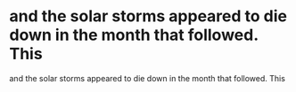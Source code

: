# and the solar storms appeared to die down in the month that followed. This

and the solar storms appeared to die down in the month that followed. This